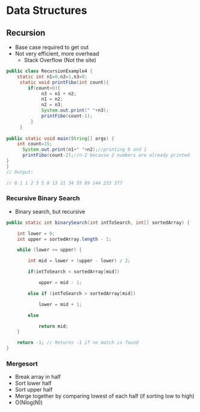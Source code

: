# Data Structures
## Recursion
* Base case required to get out
* Not  very efficient, more overhead
    * Stack Overflow (Not the site)
```java
public class RecursionExample4 {  
    static int n1=0,n2=1,n3=0;      
     static void printFibo(int count){      
        if(count>0){      
             n3 = n1 + n2;      
             n1 = n2;      
             n2 = n3;      
             System.out.print(" "+n3);     
             printFibo(count-1);      
         }      
     }        
  
public static void main(String[] args) {  
    int count=15;      
      System.out.print(n1+" "+n2);//printing 0 and 1      
      printFibo(count-2);//n-2 because 2 numbers are already printed     
}  
}  
// Output:

// 0 1 1 2 3 5 8 13 21 34 55 89 144 233 377
```


### Recursive Binary Search
* Binary search, but recursive 

```Java
public static int binarySearch(int intToSearch, int[] sortedArray) {

    int lower = 0;
    int upper = sortedArray.length - 1;

    while (lower <= upper) {

        int mid = lower + (upper - lower) / 2;

        if(intToSearch < sortedArray[mid]) 

            upper = mid - 1;

        else if (intToSearch > sortedArray[mid]) 

            lower = mid + 1;

        else 

            return mid;
    }

    return -1; // Returns -1 if no match is found
}
```

### Mergesort
* Break array in half
* Sort lower half
* Sort upper half
* Merge together by comparing lowest of each half (if sorting low to high)
* O(Nlog(N))

```Java

```
